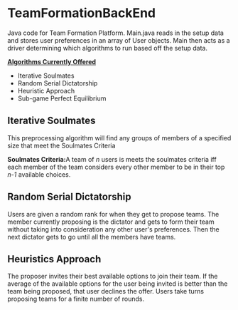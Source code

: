 # TeamFormationBackEnd
Java code for Team Formation Platform. Main.java reads in the setup data and stores user preferences in an array of User objects. Main then acts as a driver determining which algorithms to run based off the setup data.

<b><u>Algorithms Currently Offered</u></b>
<ul>
<li>Iterative Soulmates</li>
<li>Random Serial Dictatorship</li>
<li>Heuristic Approach</li>
<li>Sub-game Perfect Equilibrium</li>
</ul>
<h2>Iterative Soulmates</h2>
<p>This preprocessing algorithm will find any groups of members of a specified size that meet the Soulmates Criteria</p>
<p><b>Soulmates Criteria:</b>A team of <i>n</i> users is meets the soulmates criteria iff each member of the team considers every other member to be in their top <i>n-1</i> available choices.</p>
<h2>Random Serial Dictatorship</h2>
<p>Users are given a random rank for when they get to propose teams. The member currently proposing is the dictator and gets to form their team without taking into consideration any other user's preferences. Then the next dictator gets to go until all the members have teams.
<h2>Heuristics Approach</h2>
<p>The proposer invites their best available options to join their team. If the average of the available options for the user being invited is better than the team being proposed, that user declines the offer. Users take turns proposing teams for a finite number of rounds.</p>